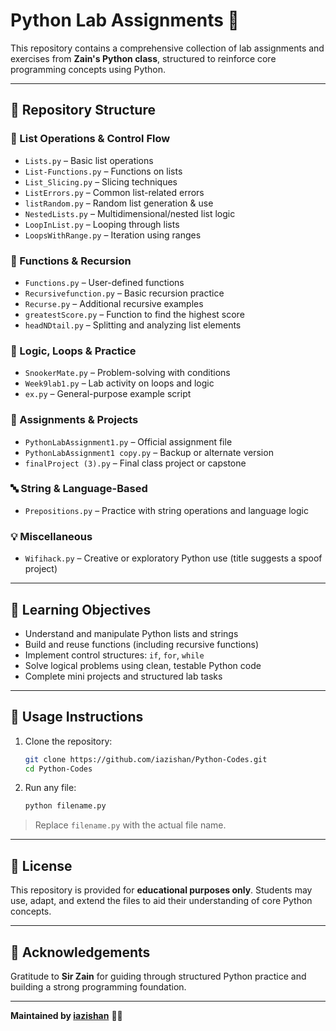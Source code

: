 
# Python Lab Assignments 🧪

This repository contains a comprehensive collection of lab assignments and exercises from **Zain's Python class**, structured to reinforce core programming concepts using Python.

---

## 📁 Repository Structure

### 🔢 List Operations & Control Flow
- `Lists.py` – Basic list operations
- `List-Functions.py` – Functions on lists
- `List_Slicing.py` – Slicing techniques
- `ListErrors.py` – Common list-related errors
- `listRandom.py` – Random list generation & use
- `NestedLists.py` – Multidimensional/nested list logic
- `LoopInList.py` – Looping through lists
- `LoopsWithRange.py` – Iteration using ranges

### 🧠 Functions & Recursion
- `Functions.py` – User-defined functions
- `Recursivefunction.py` – Basic recursion practice
- `Recurse.py` – Additional recursive examples
- `greatestScore.py` – Function to find the highest score
- `headNDtail.py` – Splitting and analyzing list elements

### 🔁 Logic, Loops & Practice
- `SnookerMate.py` – Problem-solving with conditions
- `Week9lab1.py` – Lab activity on loops and logic
- `ex.py` – General-purpose example script

### 📄 Assignments & Projects
- `PythonLabAssignment1.py` – Official assignment file
- `PythonLabAssignment1 copy.py` – Backup or alternate version
- `finalProject (3).py` – Final class project or capstone

### 🔤 String & Language-Based
- `Prepositions.py` – Practice with string operations and language logic

### 💡 Miscellaneous
- `Wifihack.py` – Creative or exploratory Python use (title suggests a spoof project)

---

## 🎯 Learning Objectives

- Understand and manipulate Python lists and strings
- Build and reuse functions (including recursive functions)
- Implement control structures: `if`, `for`, `while`
- Solve logical problems using clean, testable Python code
- Complete mini projects and structured lab tasks

---

## 🚀 Usage Instructions

1. Clone the repository:
   ```bash
   git clone https://github.com/iazishan/Python-Codes.git
   cd Python-Codes
   ```

2. Run any file:
   ```bash
   python filename.py
   ```

> Replace `filename.py` with the actual file name.

---

## 📜 License

This repository is provided for **educational purposes only**. Students may use, adapt, and extend the files to aid their understanding of core Python concepts.

---

## 🙏 Acknowledgements

Gratitude to **Sir Zain** for guiding through structured Python practice and building a strong programming foundation.

---

**Maintained by [iazishan](https://github.com/iazishan)** 🧑‍💻
